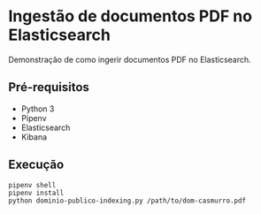 # Ingestão de documentos PDF no Elasticsearch

Demonstração de como ingerir documentos PDF no Elasticsearch.

## Pré-requisitos

- Python 3
- Pipenv
- Elasticsearch
- Kibana

## Execução
```
pipenv shell
pipenv install
python dominio-publico-indexing.py /path/to/dom-casmurro.pdf
```
